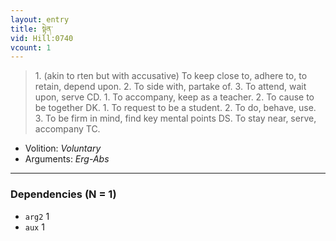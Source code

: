 ```yaml
---
layout: entry
title: སྟེན་
vid: Hill:0740
vcount: 1
---
```

> 1\. (akin to rten but with accusative) To keep close to, adhere to, to retain, depend upon\. 2\. To side with, partake of\. 3\. To attend, wait upon, serve CD\. 1\. To accompany, keep as a teacher\. 2\. To cause to be together DK\. 1\. To request to be a student\. 2\. To do, behave, use\. 3\. To be firm in mind, find key mental points DS\. To stay near, serve, accompany TC\.

* Volition: _Voluntary_
* Arguments: _Erg-Abs_

---

### Dependencies (N = 1)
* `arg2` 1
* `aux` 1
